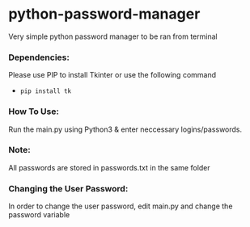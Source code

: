 # python-password-manager
Very simple python password manager to be ran from terminal

### Dependencies:
Please use PIP to install Tkinter or use the following command
* `pip install tk`

### How To Use:
Run the main.py using Python3 & enter neccessary logins/passwords. 

### Note:
All passwords are stored in passwords.txt in the same folder

### Changing the User Password: 
In order to change the user password, edit main.py and change the password variable